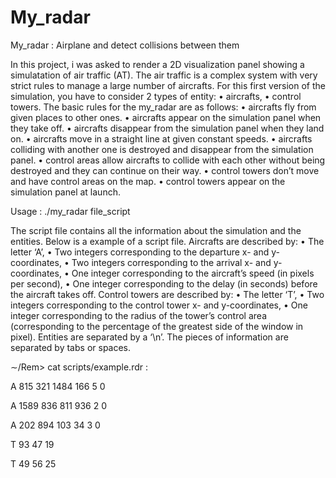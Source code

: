 # My_radar
My_radar : Airplane and detect collisions between them

In this project, i was asked to render a 2D visualization panel showing a simulatation of air traffic (AT).
The air traffic is a complex system with very strict rules to manage a large number of aircrafts.
For this first version of the simulation, you have to consider 2 types of entity:
• aircrafts,
• control towers.
The basic rules for the my_radar are as follows:
• aircrafts fly from given places to other ones.
• aircrafts appear on the simulation panel when they take off.
• aircrafts disappear from the simulation panel when they land on.
• aircrafts move in a straight line at given constant speeds.
• aircrafts colliding with another one is destroyed and disappear from the simulation panel.
• control areas allow aircrafts to collide with each other without being destroyed and they can continue
on their way.
• control towers don’t move and have control areas on the map.
• control towers appear on the simulation panel at launch.

Usage : 
./my_radar file_script

The script file contains all the information about the simulation and the entities.
Below is a example of a script file.
Aircrafts are described by:
• The letter ‘A’,
• Two integers corresponding to the departure x- and y-coordinates,
• Two integers corresponding to the arrival x- and y-coordinates,
• One integer corresponding to the aircraft’s speed (in pixels per second),
• One integer corresponding to the delay (in seconds) before the aircraft takes off.
Control towers are described by:
• The letter ‘T’,
• Two integers corresponding to the control tower x- and y-coordinates,
• One integer corresponding to the radius of the tower’s control area (corresponding to the percentage
of the greatest side of the window in pixel).
Entities are separated by a ‘\n’.
The pieces of information are separated by tabs or spaces.

∼/Rem> cat scripts/example.rdr :

A 815 321 1484 166 5 0

A 1589 836 811 936 2 0

A 202 894 103 34 3 0

T 93 47 19

T 49 56 25


